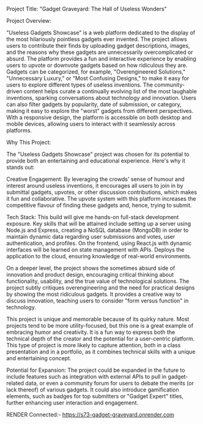 Project Title: "Gadget Graveyard: The Hall of Useless Wonders"

Project Overview:

"Useless Gadgets Showcase" is a web platform dedicated to the display of the most hilariously pointless gadgets ever invented. The project allows users to contribute their finds by uploading gadget descriptions, images, and the reasons why these gadgets are unnecessarily overcomplicated or absurd. The platform provides a fun and interactive experience by enabling users to upvote or downvote gadgets based on how ridiculous they are. Gadgets can be categorized, for example, "Overengineered Solutions," "Unnecessary Luxury," or "Most Confusing Designs," to make it easy for users to explore different types of useless inventions. The community-driven content helps curate a continually evolving list of the most laughable inventions, sparking conversations about technology and innovation. Users can also filter gadgets by popularity, date of submission, or category, making it easy to explore the "worst" gadgets from different perspectives. With a responsive design, the platform is accessible on both desktop and mobile devices, allowing users to interact with it seamlessly across platforms.

Why This Project:

The "Useless Gadgets Showcase" project was chosen for its potential to provide both an entertaining and educational experience. Here's why it stands out:

Creative Engagement: By leveraging the crowds' sense of humour and interest around useless inventions, it encourages all users to join in by submittal gadgets, upvotes, or other discussion contributions, which makes it fun and collaborative. The upvote system with this platform increases the competitive flavour of finding these gadgets and, hence, trying to submit.

Tech Stack: This build will give me hands-on full-stack development exposure. Key skills that will be attained include setting up a server using Node.js and Express, creating a NoSQL database (MongoDB) in order to maintain dynamic data regarding user submissions and votes, user authentication, and profiles. On the frontend, using React.js with dynamic interfaces will be learned on state management with APIs. Deploys the application to the cloud, ensuring knowledge of real-world environments.

On a deeper level, the project shows the sometimes absurd side of innovation and product design, encouraging critical thinking about functionality, usability, and the true value of technological solutions. The project subtly critiques overengineering and the need for practical designs by showing the most ridiculous gadgets. It provides a creative way to discuss innovation, teaching users to consider "form versus function" in technology.

This project is unique and memorable because of its quirky nature. Most projects tend to be more utility-focused, but this one is a great example of embracing humor and creativity. It is a fun way to express both the technical depth of the creator and the potential for a user-centric platform. This type of project is more likely to capture attention, both in a class presentation and in a portfolio, as it combines technical skills with a unique and entertaining concept.

Potential for Expansion: The project could be expanded in the future to include features such as integration with external APIs to pull in gadget-related data, or even a community forum for users to debate the merits (or lack thereof) of various gadgets. It could also introduce gamification elements, such as badges for top submitters or "Gadget Expert" titles, further enhancing user interaction and engagement.

RENDER Connected:-
https://s73-gadget-graveyard.onrender.com
